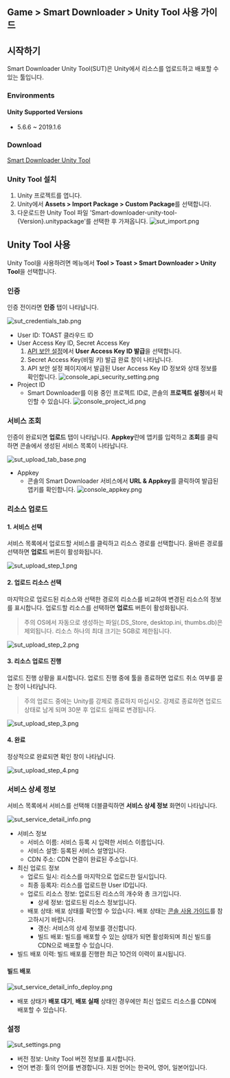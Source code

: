 ## Game > Smart Downloader > Unity Tool 사용 가이드

## 시작하기

Smart Downloader Unity Tool(SUT)은 Unity에서 리소스를 업로드하고 배포할 수 있는 툴입니다.

### Environments

#### Unity Supported Versions

* 5.6.6 ~ 2019.1.6

### Download

[Smart Downloader Unity Tool](/Download/#game-smart-downloader)


### Unity Tool 설치

1. Unity 프로젝트를 엽니다.
2. Unity에서 **Assets > Import Package > Custom Package**를 선택합니다.
3. 다운로드한 Unity Tool 파일 'Smart-downloader-unity-tool-{Version}.unitypackage'를 선택한 후 가져옵니다.
    ![sut_import.png](https://static.toastoven.net/prod_smartdownloader/sut/sut_import.png)

## Unity Tool 사용

Unity Tool을 사용하려면 메뉴에서 **Tool > Toast > Smart Downloader > Unity Tool**을 선택합니다.

### 인증

인증 전이라면 **인증** 탭이 나타납니다.

![sut_credentials_tab.png](https://static.toastoven.net/prod_smartdownloader/sut/sut_credentials_tab.png)

* User ID: TOAST 클라우드 ID
* User Access Key ID, Secret Access Key
    1. [API 보안 설정](https://toast.com/account/api_settings)에서 **User Access Key ID 발급**을 선택합니다.
    2. Secret Access Key(비밀 키) 발급 완료 창이 나타납니다.
    3. API 보안 설정 페이지에서 발급된 User Access Key ID 정보와 상태 정보를 확인합니다.
    ![console_api_security_setting.png](https://static.toastoven.net/prod_smartdownloader/sut/console_api_security_setting.png)
* Project ID
    * Smart Downloader를 이용 중인 프로젝트 ID로, 콘솔의 **프로젝트 설정**에서 확인할 수 있습니다.
    ![console_project_id.png](https://static.toastoven.net/prod_smartdownloader/sut/console_project_id.png)


### 서비스 조회

인증이 완료되면 **업로드** 탭이 나타납니다.
**Appkey**란에 앱키를 입력하고 **조회**를 클릭하면 콘솔에서 생성된 서비스 목록이 나타납니다.

![sut_upload_tab_base.png](https://static.toastoven.net/prod_smartdownloader/sut/sut_upload_tab_base.png)

* Appkey
    * 콘솔의 Smart Downloader 서비스에서 **URL & Appkey**를 클릭하여 발급된 앱키를 확인합니다.
    ![console_appkey.png](https://static.toastoven.net/prod_smartdownloader/sut/console_appkey.png)

### 리소스 업로드

#### 1. 서비스 선택

서비스 목록에서 업로드할 서비스를 클릭하고 리소스 경로를 선택합니다.
올바른 경로를 선택하면 **업로드** 버튼이 활성화됩니다.

![sut_upload_step_1.png](https://static.toastoven.net/prod_smartdownloader/sut/sut_upload_step_1.png)

#### 2. 업로드 리소스 선택

마지막으로 업로드된 리소스와 선택한 경로의 리소스를 비교하여 변경된 리소스의 정보를 표시합니다.
업로드할 리소스를 선택하면 **업로드** 버튼이 활성화됩니다.

> 주의
OS에서 자동으로 생성하는 파일(.DS_Store, desktop.ini, thumbs.db)은 제외됩니다.
리소스 하나의 최대 크기는 5GB로 제한됩니다.

![sut_upload_step_2.png](https://static.toastoven.net/prod_smartdownloader/sut/sut_upload_step_2.png)

#### 3. 리소스 업로드 진행

업로드 진행 상황을 표시합니다.
업로드 진행 중에 툴을 종료하면 업로드 취소 여부를 묻는 창이 나타납니다.

> 주의
업로드 중에는 Unity를 강제로 종료하지 마십시오.
강제로 종료하면 업로드 상태로 남게 되며 30분 후 업로드 실패로 변경됩니다.

![sut_upload_step_3.png](https://static.toastoven.net/prod_smartdownloader/sut/sut_upload_step_3.png)


#### 4. 완료

정상적으로 완료되면 확인 창이 나타납니다.

![sut_upload_step_4.png](https://static.toastoven.net/prod_smartdownloader/sut/sut_upload_step_4.png)


### 서비스 상세 정보

서비스 목록에서 서비스를 선택해 더블클릭하면 **서비스 상세 정보** 화면이 나타납니다.

![sut_service_detail_info.png](https://static.toastoven.net/prod_smartdownloader/sut/sut_service_detail_info.png)

* 서비스 정보
    * 서비스 이름: 서비스 등록 시 입력한 서비스 이름입니다.
    * 서비스 설명: 등록된 서비스 설명입니다.
    * CDN 주소: CDN 연결이 완료된 주소입니다.
* 최신 업로드 정보
    * 업로드 일시: 리소스를 마지막으로 업로드한 일시입니다.
    * 최종 등록자: 리소스를 업로드한 User ID입니다.
    * 업로드 리소스 정보: 업로드된 리소스의 개수와 총 크기입니다.
        * 상세 정보: 업로드된 리소스 정보입니다.
    * 배포 상태: 배포 상태를 확인할 수 있습니다. 배포 상태는 [콘솔 사용 가이드](http://docs.toast.com/ja/Game/Smart%20Downloader/ja/console-guide/#4)를 참고하시기 바랍니다.
        * 갱신: 서비스의 상세 정보를 갱신합니다.
        * 빌드 배포: 빌드를 배포할 수 있는 상태가 되면 활성화되며 최신 빌드를 CDN으로 배포할 수 있습니다.
* 빌드 배포 이력: 빌드 배포를 진행한 최근 10건의 이력이 표시됩니다.


#### 빌드 배포

![sut_service_detail_info_deploy.png](https://static.toastoven.net/prod_smartdownloader/sut/sut_service_detail_info_deploy.png)

* 배포 상태가 **배포 대기**, **배포 실패** 상태인 경우에만 최신 업로드 리소스를 CDN에 배포할 수 있습니다.

### 설정

![sut_settings.png](https://static.toastoven.net/prod_smartdownloader/sut/sut_settings.png)

* 버전 정보: Unity Tool 버전 정보를 표시합니다.
* 언어 변경: 툴의 언어를 변경합니다. 지원 언어는 한국어, 영어, 일본어입니다.
